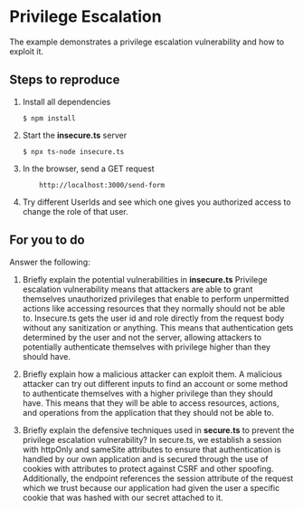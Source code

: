 # Privilege Escalation

The example demonstrates a privilege escalation vulnerability and how to exploit it.

## Steps to reproduce

1. Install all dependencies

    `$ npm install`

2. Start the **insecure.ts** server

    `$ npx ts-node insecure.ts`

3. In the browser, send a GET request

    ```
        http://localhost:3000/send-form
    ```

4. Try different UserIds and see which one gives you authorized access to change the role of that user.

## For you to do

Answer the following:

1. Briefly explain the potential vulnerabilities in **insecure.ts**
Privilege escalation vulnerability means that attackers are able to grant themselves unauthorized privileges that enable to perform unpermitted actions like accessing resources that they normally should not be able to. Insecure.ts gets the user id and role directly from the request body without any sanitization or anything. This means that authentication gets determined by the user and not the server, allowing attackers to potentially authenticate themselves with privilege higher than they should have.

2. Briefly explain how a malicious attacker can exploit them.
A malicious attacker can try out different inputs to find an account or some method to authenticate themselves with a higher privilege than they should have. This means that they will be able to access resources, actions, and operations from the application that they should not be able to. 

3. Briefly explain the defensive techniques used in **secure.ts** to prevent the privilege escalation vulnerability?
In secure.ts, we establish a session with httpOnly and sameSite attributes to ensure that authentication is handled by our own application and is secured through the use of cookies with attributes to protect against CSRF and other spoofing. Additionally, the endpoint references the session attribute of the request which we trust because our application had given the user a specific cookie that was hashed with our secret attached to it.